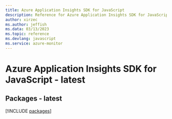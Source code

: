 ```yaml
---
title: Azure Application Insights SDK for JavaScript
description: Reference for Azure Application Insights SDK for JavaScript
author: xirzec
ms.author: jeffish
ms.data: 03/13/2023
ms.topic: reference
ms.devlang: javascript
ms.service: azure-monitor
---
```

# Azure Application Insights SDK for JavaScript - latest
## Packages - latest
[!INCLUDE [packages](application-insights-index.md)]
